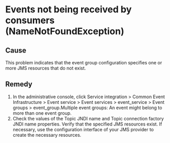 # Events not being received by consumers (NameNotFoundException)

## Cause

This problem indicates that the event
group configuration specifies one or more JMS resources that do not
exist.

## Remedy

1. In the administrative console, click Service integration > Common
Event Infrastructure > Event service > Event services > event\_service > Event
groups > event\_group.Multiple event groups: An event might belong to more than one event group.
2. Check the values of the Topic JNDI name and Topic connection
factory JNDI name properties. Verify that the specified JMS resources
exist. If necessary, use the configuration interface of your JMS provider
to create the necessary resources.